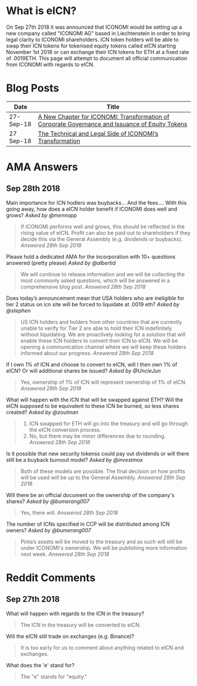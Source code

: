# What is eICN?
On Sep 27th 2018 it was announced that ICONOMI would be setting up a new company called "ICONOMI AG" based in Liechtenstein in order to bring legal clarity to ICONOMI shareholders. ICN token holders will be able to swap their ICN tokens for tokenised equity tokens called eICN starting November 1st 2018 or can exchange their ICN tokens for ETH at a fixed rate of .0019ETH. This page will attempt to document all official communication from ICONOMI with regards to eICN.

# Blog Posts

Date | Title
---|---
27-Sep-18 | [A New Chapter for ICONOMI: Transformation of Corporate Governance and Issuance of Equity Tokens](https://medium.com/iconominet/a-new-chapter-for-iconomi-transformation-of-corporate-governance-and-issuance-of-equity-tokens-dc603df2272b) 
27 Sep-18 | [The Technical and Legal Side of ICONOMI’s Transformation](https://medium.com/iconominet/the-technical-and-legal-side-of-iconomis-transformation-542319b96f0f)


# AMA Answers

## Sep 28th 2018

Main importance for ICN hodlers was buybacks... And the fees....
With this going away, how does a eICN holder benefit if ICONOMI does well and grows?
*Asked by @mennopp*

> If ICONOMI performs well and grows, this should be reflected in the rising value of eICN. Profit can also be paid out to shareholders if they decide this via the General Assembly (e.g. dividends or buybacks).
> *Answered 28th Sep 2018*

Please hold a dedicated AMA for the incorporation with 10+ questions answered (pretty please)
*Asked by @albertid*

> We will continue to release information and we will be collecting the most commonly asked questions, which will be answered in a comprehensive blog post.
> *Answered 28th Sep 2018*

Does today’s announcement mean that USA holders who are ineligible for tier 2 status on icn site will be forced to liquidate at .0019 eth?
*Asked by @stephen*

> US ICN holders and holders from other countries that are currently unable to verify for Tier 2 are able to hold their ICN indefinitely without liquidating. We are proactively looking for a solution that will enable these ICN holders to convert their ICN to eICN. We will be opening a communication channel where we will keep these holders informed about our progress.
> *Answered 28th Sep 2018*

If I own 1% of ICN and choose to convert to eICN, will I then own 1% of eICN? Or will additional shares be issued?
*Asked by @UncleJun*

> Yes, ownership of 1% of ICN will represent ownership of 1% of eICN.
> *Answered 28th Sep 2018*

What will happen with the ICN that will be swapped against ETH?
Will the eICN supposed to be equivalent to these ICN be burned, so less shares created?
*Asked by @zoulman*

> 1. ICN swapped for ETH will go into the treasury and will go through the eICN conversion process.
> 2. No, but there may be minor differences due to rounding.
> *Answered 28th Sep 2018*

Is it possible that new security tokenss could pay out dividends or will there still be a buyback burnout model?
*Asked by @investmox*

> Both of these models are possible. The final decision on how profits will be used will be up to the General Assembly.
> *Answered 28th Sep 2018*

Will there be an official document on the ownership of the company's shares?
*Asked by @bumerang007*

> Yes, there will.
> *Answered 28th Sep 2018*

The number of ICNs specified in CCP will be distributed among ICN owners?
*Asked by @bumerang007*

>  Pinta’s assets will be moved to the treasury and as such will still be under ICONOMI's ownership. We will be publishing more information next week.
> *Answered 28th Sep 2018*

# Reddit Comments

## Sep 27th 2018
What will happen with regards to the ICN in the treasury?
> The ICN in the treasury will be converted to eICN.

Will the eICN still trade on exchanges (e.g. Binance)?
> It is too early for us to comment about anything related to eICN and exchanges.

What does the 'e' stand for?
> The "e" stands for "equity."
